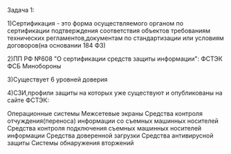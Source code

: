 Задача 1:

1)Сертификация - это форма осуществляемого органом по сертификации подтверждения соответствия объектов требованиям технических регламентов,документам по стандартизации или условиям договоров(на основании 184 ФЗ)

2)ПП РФ №608 "О сертификации средств защиты информации":
ФСТЭК
ФСБ
Минобороны

3)Существует 6 уровней доверия

4)СЗИ,профили защиты на которых уже существуют и опубликованы на сайте ФСТЭК:

Операционные системы
Межсетевые экраны
Средства контроля отчуждения(переноса) информации со съемных машинных носителей
Средства контроля подключения съемных машинных носителей информации
Средства доверенной загрузки 
Средства антивирусной защиты
Системы обнаружения вторжений


